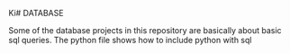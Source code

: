 Ki# DATABASE

Some of the database projects in this repository are basically about basic sql queries.
The python file shows how to include python with sql
